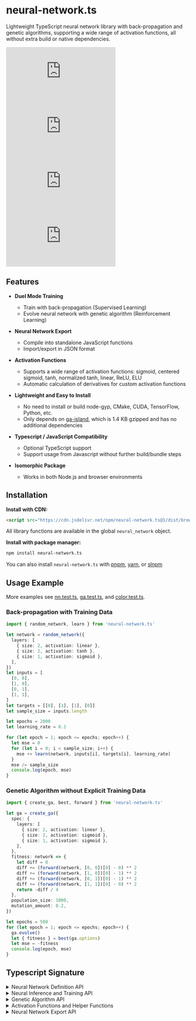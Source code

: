 # neural-network.ts

Lightweight TypeScript neural network library with back-propagation and genetic algorithms, supporting a wide range of activation functions, all without extra build or native dependencies.

[![npm Package Version](https://img.shields.io/npm/v/neural-network.ts)](https://www.npmjs.com/package/neural-network.ts)
[![Minified Package Size](https://img.shields.io/bundlephobia/min/neural-network.ts)](https://bundlephobia.com/package/neural-network.ts)
[![Minified and Gzipped Package Size](https://img.shields.io/bundlephobia/minzip/neural-network.ts)](https://bundlephobia.com/package/neural-network.ts)
[![npm Package Downloads](https://img.shields.io/npm/dm/neural-network.ts)](https://www.npmtrends.com/neural-network.ts)

## Features

- **Duel Mode Training**

  - Train with back-propagation (Supervised Learning)
  - Evolve neural network with genetic algorithm (Reinforcement Learning)

- **Neural Network Export**

  - Compile into standalone JavaScript functions
  - Import/export in JSON format

- **Activation Functions**

  - Supports a wide range of activation functions: sigmoid, centered sigmoid, tanh, normalized tanh, linear, ReLU, ELU
  - Automatic calculation of derivatives for custom activation functions

- **Lightweight and Easy to Install**

  - No need to install or build node-gyp, CMake, CUDA, TensorFlow, Python, etc.
  - Only depends on [ga-island](https://github.com/beenotung/ga-island), which is 1.4 KB gzipped and has no additional dependencies

- **Typescript / JavaScript Compatibility**

  - Optional TypeScript support
  - Support usage from Javascript without further build/bundle steps

- **Isomorphic Package**
  - Works in both Node.js and browser environments

## Installation

**Install with CDN:**

```html
<script src="https://cdn.jsdelivr.net/npm/neural-network.ts@1/dist/browser.js"></script>
```

All library functions are available in the global `neural_network` object.

**Install with package manager:**

```bash
npm install neural-network.ts
```

You can also install `neural-network.ts` with [pnpm](https://pnpm.io/), [yarn](https://yarnpkg.com/), or [slnpm](https://github.com/beenotung/slnpm)

## Usage Example

More examples see
[nn.test.ts](./nn.test.ts),
[ga.test.ts](./ga.test.ts), and
[color.test.ts](./color.test.ts).

### Back-propagation with Training Data

```typescript
import { random_network, learn } from 'neural-network.ts'

let network = random_network({
  layers: [
    { size: 2, activation: linear },
    { size: 2, activation: tanh },
    { size: 1, activation: sigmoid },
  ],
})
let inputs = [
  [0, 0],
  [1, 0],
  [0, 1],
  [1, 1],
]
let targets = [[0], [1], [1], [0]]
let sample_size = inputs.length

let epochs = 2000
let learning_rate = 0.1

for (let epoch = 1; epoch <= epochs; epoch++) {
  let mse = 0
  for (let i = 0; i < sample_size; i++) {
    mse += learn(network, inputs[i], targets[i], learning_rate)
  }
  mse /= sample_size
  console.log(epoch, mse)
}
```

### Genetic Algorithm without Explicit Training Data

```typescript
import { create_ga, best, forward } from 'neural-network.ts'

let ga = create_ga({
  spec: {
    layers: [
      { size: 2, activation: linear },
      { size: 2, activation: sigmoid },
      { size: 1, activation: sigmoid },
    ],
  },
  fitness: network => {
    let diff = 0
    diff += (forward(network, [0, 0])[0] - 0) ** 2
    diff += (forward(network, [1, 0])[0] - 1) ** 2
    diff += (forward(network, [0, 1])[0] - 1) ** 2
    diff += (forward(network, [1, 1])[0] - 0) ** 2
    return -diff / 4
  },
  population_size: 1000,
  mutation_amount: 0.2,
})

let epochs = 500
for (let epoch = 1; epoch <= epochs; epoch++) {
  ga.evolve()
  let { fitness } = best(ga.options)
  let mse = -fitness
  console.log(epoch, mse)
}
```

## Typescript Signature

<details>
<summary>Neural Network Definition API</summary>

```typescript
/**
 * @description
 * - Must have at least 2 layers (input layer and output layer).
 * - Input layer must use linear activation.
 */
export function random_network(options: NetworkSpec): Network

/**
 * @description shortcut for network that use the same activation for all layers
 * (except input layer which must use linear activation)
 */
export function to_network_spec(options: {
  sizes: number[]
  activation: Activation
}): NetworkSpec

export type Network = {
  /** @description layer -> output -> input -> weight */
  weights: number[][][]
  /** @description layer -> output -> bias */
  biases: number[][]
  /**
   * @description layer -> activation
   * @example sigmoid
   */
  activations: Activation[]
}

export type Activation = (x: number) => number

export type NetworkSpec = {
  /** [input_layer, ...hidden_layer, output_layer] */
  layers: LayerSpec[]
}

export type LayerSpec = {
  size: number
  activation: Activation
}
```

</details>

<details>
<summary>Neural Inference and Training API</summary>

```typescript
export function forward(network: Network, inputs: number[]): number[]

export function learn(
  network: Network,
  inputs: number[],
  targets: number[],
  /** @example 0.2 or 0.01 */
  learning_rate: number,
): number
```

</details>

<details>
<summary>Genetic Algorithm API</summary>

```typescript
import { GaIsland } from 'ga-island'

export function create_ga(args: {
  spec: NetworkSpec
  fitness: (network: Network) => number
  /** @example 0.2 */
  mutation_amount: number
  /**
   * @description should be even number
   * @default 100
   * */
  population_size?: number
}): GaIsland<Network>

/**
 * @description convert sample data to fitness function.
 * In case you really want to use GA instead of back-propagation to train the network.
 */
export function sample_to_fitness(args: {
  inputs: number[][]
  targets: number[][]
}): (network: Network) => number
```

</details>

<details>
<summary>Activation Functions and Helper Functions</summary>

```typescript
export let fn: {
  sigmoid: typeof sigmoid
  centered_sigmoid: typeof centered_sigmoid
  tanh: typeof tanh
  normalized_tanh: typeof normalized_tanh
  linear: typeof linear
  relu: typeof relu
  elu: typeof elu
}
export let fn_derivative: Map<Activation, Activation>

export function sigmoid(x: number): number
export function sigmoid_prime(x: number): number
export function centered_sigmoid(x: number): number
export function centered_sigmoid_prime(x: number): number
export function tanh(x: number): number
export function tanh_prime(x: number): number
export function normalized_tanh(x: number): number
export function normalized_tanh_prime(x: number): number
export function linear(x: number): number
export function linear_prime(x: number): number
export function relu(x: number): number
export function relu_prime(x: number): number
export function elu(x: number): number
export function elu_prime(x: number): number

export function get_derivative(activation: Activation): Activation

/**
 * @description calculate the derivative of activation function at x by sampling with small step.
 */
export function derivative(activation: Activation, x: number): number

export function random_between(min: number, max: number): number
export function random_around_zero(range: number): number
```

</details>

<details>
<summary>Neural Network Export API</summary>

```typescript
export interface CompiledNetwork {
  (inputs: number[]): number[]
}

export function compile(network: Network): CompiledNetwork

export type NetworkJSON = {
  weights: number[][][]
  biases: number[][]
  activations: (
    | 'sigmoid'
    | 'centered_sigmoid'
    | 'tanh'
    | 'normalized_tanh'
    | 'linear'
    | 'relu'
    | 'elu'
  )[]
}

export function to_json(network: Network): NetworkJSON

export function from_json(json: NetworkJSON): Network
```

</details>
